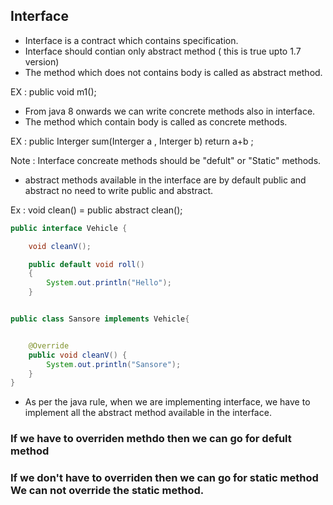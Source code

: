 ## Interface 

- Interface is a contract which contains specification.
- Interface should contian only abstract method ( this is true upto 1.7 version)
- The method which does not contains body is called as abstract method.
 
 EX :  public  void m1(); 

 - From java 8 onwards we can write concrete methods also in interface.
 - The method which contain body is called as concrete methods.

 EX : public Interger sum(Interger a , Interger b)
      return a+b ;

Note : Interface concreate methods should be "defult" or "Static" methods. 


- abstract methods available in the interface are by default public and abstract no need to write public and abstract.

Ex :  void clean() = public abstract clean();

``````java
public interface Vehicle {

    void cleanV();

    public default void roll()
    {
        System.out.println("Hello");
    }


public class Sansore implements Vehicle{


    @Override
    public void cleanV() {
        System.out.println("Sansore");
    }
}
````````

- As per the java rule, when we are implementing interface, we have to implement all the abstract method available in the interface.

### **If we have to overriden methdo then we can go for defult method**

### **If we don't have to overriden then we can go for static method We can not override the static method**. 


